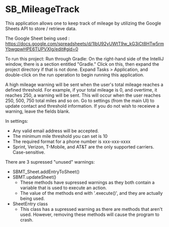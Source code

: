 # SB_MileageTrack

This application allows one to keep track of mileage by utilizing the Google Sheets API to store / retrieve data.

The Google Sheet being used : https://docs.google.com/spreadsheets/d/1IbU92yUWtT9w_kG3iCt8HTw5rmYbwgpwHPE6TUPVXIg/edit#gid=0

To run this project: Run through Gradle: On the right-hand side of the IntelliJ window, there is a section entitled "Gradle."
Click on this, then expand the project directory if that is not done. 
Expand Tasks > Application, and double-click on the run operation to begin running this application.

A high mileage warning will be sent when the user's total mileage reaches a defined threshold. For example, if your total mileage 
is 0, and overtime, it reaches 250, a warning will be sent. This will occur when the user reaches 250, 500, 750 total miles and so on.
Go to settings (from the main UI) to update contact and threshold information. If you do not wish to receieve a warning, leave the fields blank.

In settings:

  - Any valid email address will be accepted.
  - The minimum mile threshold you can set is 10
  - The required format for a phone number is xxx-xxx-xxxx
  - Sprint, Verizon, T-Mobile, and AT&T are the only supported carriers. Case-sensitive.

There are 3 supressed "unused" warnings:

  - SBMT_Sheet.addEntryToSheet()
  - SBMT.updateSheet()
    - These methods have supressed warnings as they both contain a variable that is used to execute an action. 
    - The value of the methods end with '.execute()', and they are actually being used.
  - SheetEntry class
    - This class has a supressed warning as there are methods that aren't used. However, removing these methods will cause the program to crash.
